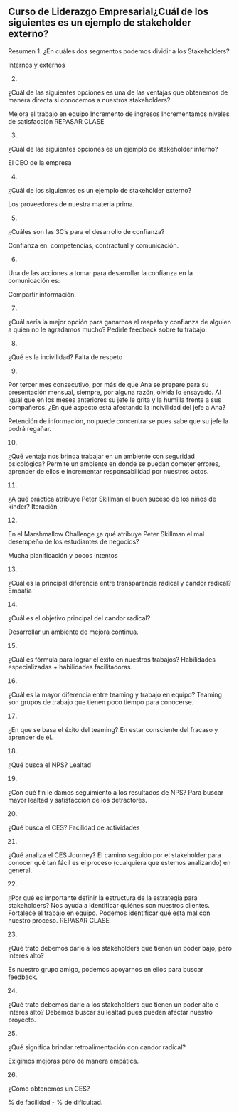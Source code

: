 ## Curso de Liderazgo Empresarial¿Cuál de los siguientes es un ejemplo de stakeholder externo?

Resumen
1.
¿En cuáles dos segmentos podemos dividir a los Stakeholders?

Internos y externos

2.
¿Cuál de las siguientes opciones es una de las ventajas que obtenemos de manera directa si conocemos a nuestros stakeholders?

Mejora el trabajo en equipo
Incremento de ingresos
Incrementamos niveles de satisfacción
REPASAR CLASE

3.
¿Cuál de las siguientes opciones es un ejemplo de stakeholder interno?

El CEO de la empresa

4.
¿Cuál de los siguientes es un ejemplo de stakeholder externo?

Los proveedores de nuestra materia prima.

5.
¿Cuáles son las 3C’s para el desarrollo de confianza?

Confianza en: competencias, contractual y comunicación.

6.
Una de las acciones a tomar para desarrollar la confianza en la comunicación es:

Compartir información.

7.
¿Cuál sería la mejor opción para ganarnos el respeto y confianza de alguien a quien no le agradamos mucho?
Pedirle feedback sobre tu trabajo.

8.
¿Qué es la incivilidad?
Falta de respeto

9.
Por tercer mes consecutivo, por más de que Ana se prepare para su presentación mensual, siempre, por alguna razón, olvida lo ensayado. Al igual que en los meses anteriores su jefe le grita y la humilla frente a sus compañeros. ¿En qué aspecto está afectando la incivilidad del jefe a Ana?

Retención de información, no puede concentrarse pues sabe que su jefe la podrá regañar.

10.
¿Qué ventaja nos brinda trabajar en un ambiente con seguridad psicológica?
Permite un ambiente en donde se puedan cometer errores, aprender de ellos e incrementar responsabilidad por nuestros actos.

11.
¿A qué práctica atribuye Peter Skillman el buen suceso de los niños de kinder?
Iteración

12.
En el Marshmallow Challenge ¿a qué atribuye Peter Skillman el mal desempeño de los estudiantes de negocios?

Mucha planificación y pocos intentos


13.
¿Cuál es la principal diferencia entre transparencia radical y candor radical?
Empatía

14.
¿Cuál es el objetivo principal del candor radical?

Desarrollar un ambiente de mejora continua.

15.
¿Cuál es fórmula para lograr el éxito en nuestros trabajos?
Habilidades especializadas + habilidades facilitadoras.

16.
¿Cuál es la mayor diferencia entre teaming y trabajo en equipo?
Teaming son grupos de trabajo que tienen poco tiempo para conocerse.

17.
¿En que se basa el éxito del teaming?
En estar consciente del fracaso y aprender de él.

18.
¿Qué busca el NPS?
Lealtad

19.
¿Con qué fin le damos seguimiento a los resultados de NPS?
Para buscar mayor lealtad y satisfacción de los detractores.

20.
¿Qué busca el CES?
Facilidad de actividades

21.
¿Qué analiza el CES Journey?
El camino seguido por el stakeholder para conocer qué tan fácil es el proceso (cualquiera que estemos analizando) en general.

22.
¿Por qué es importante definir la estructura de la estrategia para stakeholders?
Nos ayuda a identificar quiénes son nuestros clientes.
Fortalece el trabajo en equipo.
Podemos identificar qué está mal con nuestro proceso.
REPASAR CLASE

23.
¿Qué trato debemos darle a los stakeholders que tienen un poder bajo, pero interés alto?

Es nuestro grupo amigo, podemos apoyarnos en ellos para buscar feedback.

24.
¿Qué trato debemos darle a los stakeholders que tienen un poder alto e interés alto?
Debemos buscar su lealtad pues pueden afectar nuestro proyecto.

25.
¿Qué significa brindar retroalimentación con candor radical?

Exigimos mejoras pero de manera empática.

26.
¿Cómo obtenemos un CES?

% de facilidad - % de dificultad.